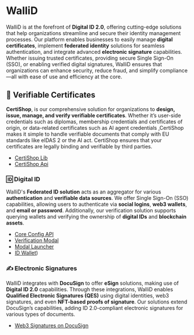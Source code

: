 # WalliD

WalliD is at the forefront of **Digital ID 2.0**, offering cutting-edge solutions that help organizations streamline and secure their identity management processes. Our platform enables businesses to easily manage **digital certificates**, implement **federated identity** solutions for seamless authentication, and integrate advanced **electronic signature** capabilities. Whether issuing trusted certificates, providing secure Single Sign-On (SSO), or enabling verified digital signatures, WalliD ensures that organizations can enhance security, reduce fraud, and simplify compliance—all with ease of use and efficiency at the core.

## 📜 Verifiable Certificates

**CertiShop**, is our comprehensive solution for organizations to **design, issue, manage, and verify verifiable certificates**. Whether it’s user-side  credentials such as diplomas, membership credentials and certificates of origin, or data-related certificates such as AI agent credentials ,CertiShop makes it simple to handle verifiable documents that comply with EU standards like eIDAS 2 or the AI act. CertiShop ensures that your certificates are legally binding and verifiable by third parties.

- [CertiShop Lib](https://github.com/walliDprotocol/CertiShop_lib)
- [CertiShop Api](https://github.com/walliDprotocol/EIDCMP-api)

### 🆔 Digital ID

WalliD's **Federated ID solution** acts as an aggregator for various **authentication** and **verifiable data sources**. We offer Single Sign-On (SSO) capabilities, allowing users to authenticate via **social logins**, **web3 wallets**, and **email or password**. Additionally, our verification solution supports querying wallets and verifying the ownership of **digital IDs** and **blockchain assets**.

- [Core Config API](https://github.com/walliDprotocol/core-config)
- [Verification Modal](https://github.com/walliDprotocol/verification-modal)
- [Modal Launcher](https://github.com/walliDprotocol/modal-launcher)
- [ID Wallet](https://github.com/walliDprotocol/WalliD-Wallet))

### ✍️ Electronic Signatures

WalliD integrates with **DocuSign** to offer **eSign** solutions, making use of **Digital ID 2.0** capabilities. Through these integrations, WalliD enables **Qualified Electronic Signatures (QES)** using digital identities, web3 signatures, and even **NFT-based proofs of signature**. Our solutions extend DocuSign’s capabilities, adding ID 2.0-compliant electronic signatures for various types of documents.

- [Web3 Signatures on DocuSign](https://github.com/walliDprotocol/NFT-Proof-of-Signature)
